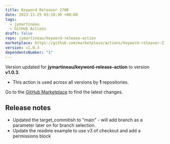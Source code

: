 ```yaml
---
title: Keyword Releaser 2700
date: 2023-11-25 03:19:30 +00:00
tags:
  - jymartineau
  - GitHub Actions
draft: false
repo: jymartineau/keyword-release-action
marketplace: https://github.com/marketplace/actions/keyword-releaser-2700
version: v1.0.3
dependentsNumber: "1"
---
```



Version updated for **jymartineau/keyword-release-action** to version **v1.0.3**.
- This action is used across all versions by **1** repositories.

Go to the [GitHub Marketplace](https://github.com/marketplace/actions/keyword-releaser-2700) to find the latest changes.

## Release notes

- Updated the target_commitish to "main" - will add branch as a parameter later on for branch selection.
- Update the readme example to use v3 of checkout and add a permissions block

